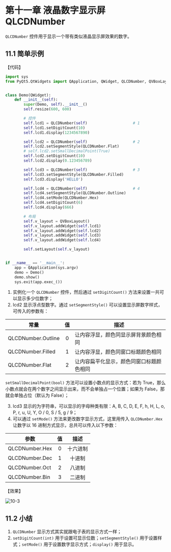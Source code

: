# 第十一章 液晶数字显示屏 QLCDNumber

`QLCDNumber` 控件用于显示一个带有类似液晶显示屏效果的数字。

## 11.1 简单示例

【代码】

```python
import sys
from PyQt5.QtWidgets import QApplication, QWidget, QLCDNumber, QVBoxLayout


class Demo(QWidget):
    def __init__(self):
        super(Demo, self).__init__()
        self.resize(600, 600)

        # 控件
        self.lcd1 = QLCDNumber(self)                    # 1
        self.lcd1.setDigitCount(10)
        self.lcd1.display(1234567890)

        self.lcd2 = QLCDNumber(self)                    # 2
        self.lcd2.setSegmentStyle(QLCDNumber.Flat)
        # self.lcd2.setSmallDecimalPoint(True)
        self.lcd2.setDigitCount(10)
        self.lcd2.display(0.123456789)

        self.lcd3 = QLCDNumber(self)                    # 3
        self.lcd3.setSegmentStyle(QLCDNumber.Filled)
        self.lcd3.display('HELLO')

        self.lcd4 = QLCDNumber(self)                    # 4
        self.lcd4.setSegmentStyle(QLCDNumber.Outline)
        self.lcd4.setMode(QLCDNumber.Hex)
        self.lcd4.setDigitCount(6)
        self.lcd4.display(666)

        # 布局
        self.v_layout = QVBoxLayout()
        self.v_layout.addWidget(self.lcd1)
        self.v_layout.addWidget(self.lcd2)
        self.v_layout.addWidget(self.lcd3)
        self.v_layout.addWidget(self.lcd4)

        self.setLayout(self.v_layout)


if __name__ == '__main__':
    app = QApplication(sys.argv)
    demo = Demo()
    demo.show()
    sys.exit(app.exec_())
```

1. 实例化一个 `QLCDNumber` 控件，然后通过 `setDigitCount()` 方法来设置一共可以显示多少位数字；
2. lcd2 显示浮点型数字。通过 `setSegmentStyle()` 可以设置显示屏数字样式，可传入的参数有：

| 常量               |  值  | 描述                                     |
| ------------------ | :--: | ---------------------------------------- |
| QLCDNumber.Outline |  0   | 让内容浮显，颜色同显示屏背景颜色相同     |
| QLCDNumber.Filled  |  1   | 让内容浮显，颜色同窗口标题颜色相同       |
| QLCDNumber.Flat    |  2   | 让内容扁平化显示，颜色同窗口标题颜色相同 |

`setSmallDecimalPoint(bool)` 方法可以设置小数点的显示方式：若为 True，那么小数点就会在两个数字之间显示出来，而不会单独占一个位置；如果为 False，那就会单独占位（默认为 False）；

3. lcd3 显示的为字符串，可以显示的字母种类有限：A, B, C, D, E, F, h, H, L, o, P, r, u, U, Y, O / 0, S / 5, g / 9；
4. 可以通过 `setMode()` 方法来更改数字显示方式，这里用传入 `QLCDNumber.Hex` 让数字以 16 进制方式显示，总共可以传入以下参数：

| 参数           |  值  |   描述   |
| -------------- | :--: | :------: |
| QLCDNumber.Hex |  0   | 十六进制 |
| QLCDNumber.Dec |  1   |  十进制  |
| QLCDNumber.Oct |  2   |  八进制  |
| QLCDNumber.Bin |  3   |  二进制  |

【效果】

![10-3](https://gitee.com/Miraclezjy/utoolspic/raw/master/10-3-2022-1-2321:29:17.png)

## 11.2 小结

1. `QLCDNumber` 显示方式其实就跟电子表的显示方式一样；
2. `setDigitCount(int)` 用于设置可显示位数；`setSegmentStyle()` 用于设置样式；`setMode()` 用于设置数字显示方式；`display()` 用于显示。
